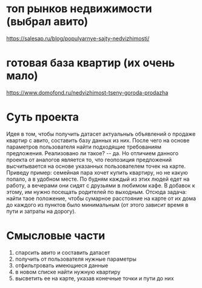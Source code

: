 # топ рынков недвижимости (выбрал авито)
https://salesap.ru/blog/populyarnye-sajty-nedvizhimosti/

# готовая база квартир (их очень мало)
https://www.domofond.ru/nedvizhimost-tseny-goroda-prodazha

# Суть проекта  
Идея в том, чтобы получить датасет актуальныъ объявлений о продаже квартир с авито, составить базу данных из них. После чего на основе параметров пользователя найти подходящие требованиям предложения. Реализовано ли такое? -- да. Но отличием данного проекта от аналогов является то, что геопозиция предложений высчитывается на основе указанных пользователем точек на карте.  
Приведу пример: семейная пара хочет купить квартиру, но не какую попало, а в удобном месте. По будням каждый из этих людей едет на работу, а вечерами они сидят с друзьями в любимом кафе. В добавок к этому, им нужно посещать родителей по выходным. Отсюда задача: найти таое положение, чтобы сумарное расстояние на карте от их дома до каждого из пунктов было минимальным (от этого зависит время в пути и затраты на дорогу). 

# Смысловые части  
1. спарсить авито и составить датасет
2. получить от пользователя нужные параметры
3. отфильтровать имеющиеся данные
4. в новом списке найти нужную квартиру
5. высветить ее на карте, указав конечные точки и пути до них
